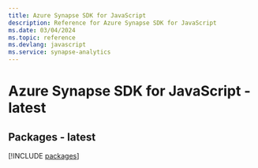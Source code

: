 ```yaml
---
title: Azure Synapse SDK for JavaScript
description: Reference for Azure Synapse SDK for JavaScript
ms.date: 03/04/2024
ms.topic: reference
ms.devlang: javascript
ms.service: synapse-analytics
---
```

# Azure Synapse SDK for JavaScript - latest
## Packages - latest
[!INCLUDE [packages](synapse-index.md)]